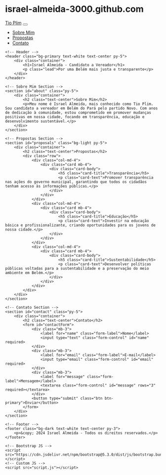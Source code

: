 # israel-almeida-3000.github.com

<!DOCTYPE html>
<html lang="pt-br">
<head>
    <meta charset="UTF-8">
    <meta name="viewport" content="width=device-width, initial-scale=1.0">
    <title>Israel Almeida - Candidato a Vereador</title>
    <!-- Bootstrap CSS -->
    <link href="https://cdn.jsdelivr.net/npm/bootstrap@5.3.0/dist/css/bootstrap.min.css" rel="stylesheet">
    <!-- Custom CSS -->
    <link rel="stylesheet" href="style.css">
</head>
<body>
    <!-- Navbar -->
    <nav class="navbar navbar-expand-lg navbar-dark bg-primary">
        <div class="container-fluid">
            <a class="navbar-brand" href="#">Tio Plim</a>
            <button class="navbar-toggler" type="button" data-bs-toggle="collapse" data-bs-target="#navbarNav" aria-controls="navbarNav" aria-expanded="false" aria-label="Toggle navigation">
                <span class="navbar-toggler-icon"></span>
            </button>
            <div class="collapse navbar-collapse" id="navbarNav">
                <ul class="navbar-nav ms-auto">
                    <li class="nav-item">
                        <a class="nav-link active" aria-current="page" href="#about">Sobre Mim</a>
                    </li>
                    <li class="nav-item">
                        <a class="nav-link" href="#proposals">Propostas</a>
                    </li>
                    <li class="nav-item">
                        <a class="nav-link" href="#contact">Contato</a>
                    </li>
                </ul>
            </div>
        </div>
    </nav>

    <!-- Header -->
    <header class="bg-primary text-white text-center py-5">
        <div class="container">
            <h1>Israel Almeida - Candidato a Vereador</h1>
            <p class="lead">Por uma Belém mais justa e transparente</p>
        </div>
    </header>

    <!-- Sobre Mim Section -->
    <section id="about" class="py-5">
        <div class="container">
            <h2 class="text-center">Sobre Mim</h2>
            <p>Meu nome é Israel Almeida, mais conhecido como Tio Plim. Sou candidato a vereador em Belém do Pará pelo partido Novo. Com anos de dedicação à comunidade, estou comprometido em promover mudanças positivas em nossa cidade, focando em transparência, educação e desenvolvimento sustentável.</p>
        </div>
    </section>

    <!-- Propostas Section -->
    <section id="proposals" class="bg-light py-5">
        <div class="container">
            <h2 class="text-center">Propostas</h2>
            <div class="row">
                <div class="col-md-4">
                    <div class="card mb-4">
                        <div class="card-body">
                            <h5 class="card-title">Transparência</h5>
                            <p class="card-text">Promover transparência nas ações do governo municipal, garantindo que todos os cidadãos tenham acesso às informações públicas.</p>
                        </div>
                    </div>
                </div>
                <div class="col-md-4">
                    <div class="card mb-4">
                        <div class="card-body">
                            <h5 class="card-title">Educação</h5>
                            <p class="card-text">Investir na educação básica e profissionalizante, criando oportunidades para os jovens de nossa cidade.</p>
                        </div>
                    </div>
                </div>
                <div class="col-md-4">
                    <div class="card mb-4">
                        <div class="card-body">
                            <h5 class="card-title">Sustentabilidade</h5>
                            <p class="card-text">Desenvolver políticas públicas voltadas para a sustentabilidade e a preservação do meio ambiente em Belém.</p>
                        </div>
                    </div>
                </div>
            </div>
        </div>
    </section>

    <!-- Contato Section -->
    <section id="contact" class="py-5">
        <div class="container">
            <h2 class="text-center">Contato</h2>
            <form id="contactForm">
                <div class="mb-3">
                    <label for="name" class="form-label">Nome</label>
                    <input type="text" class="form-control" id="name" required>
                </div>
                <div class="mb-3">
                    <label for="email" class="form-label">E-mail</label>
                    <input type="email" class="form-control" id="email" required>
                </div>
                <div class="mb-3">
                    <label for="message" class="form-label">Mensagem</label>
                    <textarea class="form-control" id="message" rows="3" required></textarea>
                </div>
                <button type="submit" class="btn btn-primary">Enviar</button>
            </form>
        </div>
    </section>

    <!-- Footer -->
    <footer class="bg-dark text-white text-center py-3">
        <p>&copy; 2024 Israel Almeida - Todos os direitos reservados.</p>
    </footer>

    <!-- Bootstrap JS -->
    <script src="https://cdn.jsdelivr.net/npm/bootstrap@5.3.0/dist/js/bootstrap.bundle.min.js"></script>
    <!-- Custom JS -->
    <script src="script.js"></script>
</body>
          </html>
